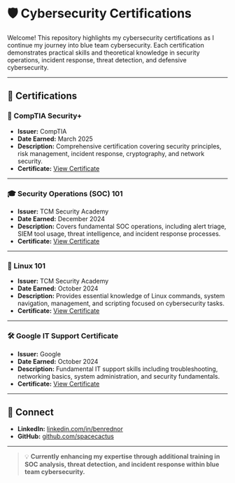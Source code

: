 
# 🛡️ Cybersecurity Certifications

Welcome! This repository highlights my cybersecurity certifications as I continue my journey into blue team cybersecurity. Each certification demonstrates practical skills and theoretical knowledge in security operations, incident response, threat detection, and defensive cybersecurity.

---

## 📜 Certifications

### 🏅 CompTIA Security+
- **Issuer:** CompTIA
- **Date Earned:** March 2025 
- **Description:** Comprehensive certification covering security principles, risk management, incident response, cryptography, and network security.
- **Certificate:** [View Certificate](https://www.credly.com/badges/0ef3815a-873a-4073-97ef-df852f1aef5f/public_url)

---

### 🎓 Security Operations (SOC) 101
- **Issuer:** TCM Security Academy
- **Date Earned:** December 2024
- **Description:** Covers fundamental SOC operations, including alert triage, SIEM tool usage, threat intelligence, and incident response processes.
- **Certificate:** [View Certificate](https://github.com/A-Space-Cactus/cybersecurity-certifications/blob/main/cybersecurity-certifications/certificate-of-completion-for-security-operations-soc-101-2.pdf)

---

### 🐧 Linux 101
- **Issuer:** TCM Security Academy
- **Date Earned:** October 2024  
- **Description:** Provides essential knowledge of Linux commands, system navigation, management, and scripting focused on cybersecurity tasks.
- **Certificate:** [View Certificate](https://github.com/A-Space-Cactus/cybersecurity-certifications/blob/main/cybersecurity-certifications/certificate-of-completion-for-linux-101-1.pdf)

---

### 🛠️ Google IT Support Certificate
- **Issuer:** Google
- **Date Earned:** October 2024
- **Description:** Fundamental IT support skills including troubleshooting, networking basics, system administration, and security fundamentals.
- **Certificate:** [View Certificate](https://www.credly.com/badges/2c118028-fc47-413d-84de-5dda63b1515b/public_url)

---

## 🔗 Connect

- **LinkedIn:** [linkedin.com/in/benrednor](https://www.linkedin.com/in/benrednor/)
- **GitHub:** [github.com/spacecactus](https://github.com/Cyber-Cactus)

---

> 💡 **Currently enhancing my expertise through additional training in SOC analysis, threat detection, and incident response within blue team cybersecurity.**
